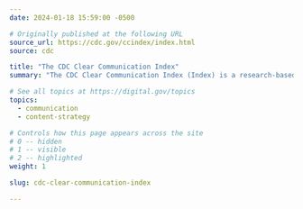 ```yaml
---
date: 2024-01-18 15:59:00 -0500

# Originally published at the following URL
source_url: https://cdc.gov/ccindex/index.html
source: cdc

title: "The CDC Clear Communication Index"
summary: "The CDC Clear Communication Index (Index) is a research-based tool to help you develop and assess public communication materials."

# See all topics at https://digital.gov/topics
topics:
  - communication
  - content-strategy

# Controls how this page appears across the site
# 0 -- hidden
# 1 -- visible
# 2 -- highlighted
weight: 1

slug: cdc-clear-communication-index

---
```

